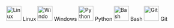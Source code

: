 <p align="left">
  <img src="https://cdn.jsdelivr.net/gh/devicons/devicon/icons/linux/linux-original.svg" alt="Linux" width="40" height="40"/> Linux  
  <img src="https://cdn.jsdelivr.net/gh/devicons/devicon/icons/windows8/windows8-original.svg" alt="Windows" width="40" height="40"/> Windows  
  <img src="https://cdn.jsdelivr.net/gh/devicons/devicon/icons/python/python-original.svg" alt="Python" width="40" height="40"/> Python  
  <img src="https://cdn.jsdelivr.net/gh/devicons/devicon/icons/bash/bash-original.svg" alt="Bash" width="40" height="40"/> Bash  
  <img src="https://cdn.jsdelivr.net/gh/devicons/devicon/icons/git/git-original.svg" alt="Git" width="40" height="40"/> Git  
</p>
